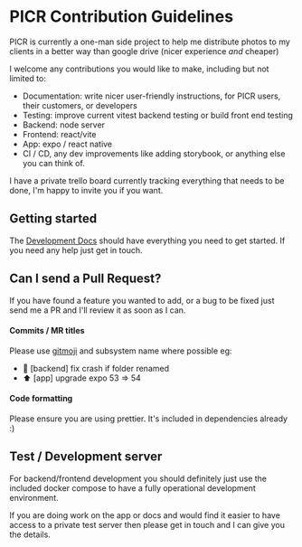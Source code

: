 # PICR Contribution Guidelines

PICR is currently a one-man side project to help me distribute photos to my clients in a better way than google drive (nicer experience _and_ cheaper)

I welcome any contributions you would like to make, including but not limited to:

- Documentation: write nicer user-friendly instructions, for PICR users, their customers, or developers
- Testing: improve current vitest backend testing or build front end testing
- Backend: node server
- Frontend: react/vite
- App: expo / react native
- CI / CD, any dev improvements like adding storybook, or anything else you can think of. 

I have a private trello board currently tracking everything that needs to be done, I'm happy to invite you if you want. 

## Getting started
The [Development Docs](docs/development/index.md) should have everything you need to get started. If you need any help just get in touch. 

## Can I send a Pull Request?

If you have found a feature you wanted to add, or a bug to be fixed just send me a PR and I'll review it as soon as I can.

#### Commits / MR titles
Please use [gitmoji](https://gitmoji.dev) and subsystem name where possible eg:
- 🐛 [backend] fix crash if folder renamed
- ⬆️ [app] upgrade expo 53 => 54

#### Code formatting
Please ensure you are using prettier. It's included in dependencies already :)

## Test / Development server

For backend/frontend development you should definitely just use the included docker compose to have a fully operational development environment. 

If you are doing work on the app or docs and would find it easier to have access to a private test server then please get in touch and I can give you the details. 